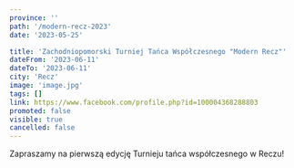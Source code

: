 ```yaml
---
province: ''
path: '/modern-recz-2023'
date: '2023-05-25'

title: 'Zachodniopomorski Turniej Tańca Współczesnego "Modern Recz"'
dateFrom: '2023-06-11'
dateTo: '2023-06-11'
city: 'Recz'
image: 'image.jpg'
tags: []
link: https://www.facebook.com/profile.php?id=100004368288803
promoted: false
visible: true
cancelled: false
---
```

Zapraszamy na pierwszą edycję Turnieju tańca współczesnego w Reczu!
